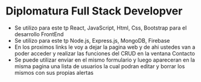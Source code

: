 # Diplomatura Full Stack Developver
 - Se utilizo para este tp React, JavaScript, Html, Css, Bootstrap para el desarrollo FrontEnd
 - Se utilizo para este tp Node.js, Express.js, MongoDB, Firebase 
 - En los proximos links le voy a dejar la pagina web y de ahi ustedes van a poder acceder y realizar las funciones del CRUD en la ventana Contacto
 - Se puede utilizar enviar en el mismo formulario y luego apareceran en la misma pagina una lista de usuarios la cual  podran editar y borrar los mismos con sus propias alertas

